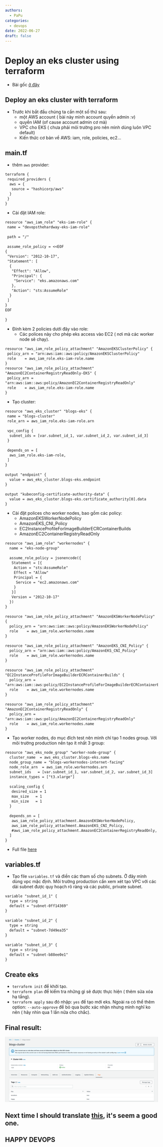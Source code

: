 ```yaml
---
authors:
  - PaPu
categories:
  - devops
date: 2022-06-27
draft: false
---
```


# Deploy an eks cluster using terraform

- Bài gốc [ở đây](https://www.techtarget.com/searchcloudcomputing/tutorial/How-to-deploy-an-EKS-cluster-using-Terraform)

## Deploy an eks cluster with terraform

- Trước khi bắt đầu chúng ta cần một số thứ sau:
  - một AWS account ( bài này mình account quyền admin :v)
  - quyền IAM (of cause account admin cơ mà)
  - VPC cho EKS ( chưa phải môi trường pro nên mình dùng luôn VPC default)
  - Kiến thức cơ bản về AWS: iam, role, policies, ec2...

<!-- more -->

## main.tf

- thêm `aws` provider:

```linenums="1"
terraform {
 required_providers {
  aws = {
   source = "hashicorp/aws"
  }
 }
}
```

- Cài đặt IAM role:

```linenums="1"
resource "aws_iam_role" "eks-iam-role" {
 name = "devopsthehardway-eks-iam-role"

 path = "/"

 assume_role_policy = <<EOF
{
 "Version": "2012-10-17",
 "Statement": [
  {
   "Effect": "Allow",
   "Principal": {
    "Service": "eks.amazonaws.com"
   },
   "Action": "sts:AssumeRole"
  }
 ]
}
EOF

}
```

- Đính kèm 2 policies dưới đây vào role:
  - Các polices này cho phép eks access vào EC2 ( nơi mà các worker node sẽ chạy).

```linenums="1"
resource "aws_iam_role_policy_attachment" "AmazonEKSClusterPolicy" {
 policy_arn = "arn:aws:iam::aws:policy/AmazonEKSClusterPolicy"
 role    = aws_iam_role.eks-iam-role.name
}
resource "aws_iam_role_policy_attachment" "AmazonEC2ContainerRegistryReadOnly-EKS" {
 policy_arn = "arn:aws:iam::aws:policy/AmazonEC2ContainerRegistryReadOnly"
 role    = aws_iam_role.eks-iam-role.name
}
```

- Tạo cluster:

```linenums="1"
resource "aws_eks_cluster" "blogs-eks" {
 name = "blogs-cluster"
 role_arn = aws_iam_role.eks-iam-role.arn

 vpc_config {
  subnet_ids = [var.subnet_id_1, var.subnet_id_2, var.subnet_id_3]
 }

 depends_on = [
  aws_iam_role.eks-iam-role,
 ]
}

output "endpoint" {
  value = aws_eks_cluster.blogs-eks.endpoint
}

output "kubeconfig-certificate-authority-data" {
  value = aws_eks_cluster.blogs-eks.certificate_authority[0].data
}
```

- Cài đặt polices cho worker nodes, bao gồm các policy:
  - AmazonEKSWorkerNodePolicy
  - AmazonEKS_CNI_Policy
  - EC2InstanceProfileForImageBuilderECRContainerBuilds
  - AmazonEC2ContainerRegistryReadOnly

```linenums="1"
resource "aws_iam_role" "workernodes" {
  name = "eks-node-group"

  assume_role_policy = jsonencode({
   Statement = [{
    Action = "sts:AssumeRole"
    Effect = "Allow"
    Principal = {
     Service = "ec2.amazonaws.com"
    }
   }]
   Version = "2012-10-17"
  })
}

resource "aws_iam_role_policy_attachment" "AmazonEKSWorkerNodePolicy" {
  policy_arn = "arn:aws:iam::aws:policy/AmazonEKSWorkerNodePolicy"
  role    = aws_iam_role.workernodes.name
}

resource "aws_iam_role_policy_attachment" "AmazonEKS_CNI_Policy" {
  policy_arn = "arn:aws:iam::aws:policy/AmazonEKS_CNI_Policy"
  role    = aws_iam_role.workernodes.name
}

resource "aws_iam_role_policy_attachment" "EC2InstanceProfileForImageBuilderECRContainerBuilds" {
  policy_arn = "arn:aws:iam::aws:policy/EC2InstanceProfileForImageBuilderECRContainerBuilds"
  role    = aws_iam_role.workernodes.name
}

resource "aws_iam_role_policy_attachment" "AmazonEC2ContainerRegistryReadOnly" {
  policy_arn = "arn:aws:iam::aws:policy/AmazonEC2ContainerRegistryReadOnly"
  role    = aws_iam_role.workernodes.name
}
```

- Tạo worker nodes, do mục đích test nên mình chỉ tạo 1 nodes group. Với môi trường production nên tạo ít nhất 3 group:

```linenums="1"
resource "aws_eks_node_group" "worker-node-group" {
  cluster_name  = aws_eks_cluster.blogs-eks.name
  node_group_name = "blogs-workernodes-internet-facing"
  node_role_arn  = aws_iam_role.workernodes.arn
  subnet_ids   = [var.subnet_id_1, var.subnet_id_2, var.subnet_id_3]
  instance_types = ["t3.xlarge"]

  scaling_config {
   desired_size = 1
   max_size   = 1
   min_size   = 1
  }

  depends_on = [
   aws_iam_role_policy_attachment.AmazonEKSWorkerNodePolicy,
   aws_iam_role_policy_attachment.AmazonEKS_CNI_Policy,
   #aws_iam_role_policy_attachment.AmazonEC2ContainerRegistryReadOnly,
  ]
}
```

- Full file [here](./0628-terraform-eks-main.tf)

## variables.tf

- Tạo file `variables.tf` và điền các tham số cho subnets. Ở đây mình dùng vpc mặc định. Môi trường production cần xem xét tạo VPC với các dải subnet được quy hoạch rõ ràng và các public, private subnet.

```linenums="1"
variable "subnet_id_1" {
  type = string
  default = "subnet-0ff14369"
}

variable "subnet_id_2" {
  type = string
  default = "subnet-7d49ea35"
}

variable "subnet_id_3" {
  type = string
  default = "subnet-b88ee0e1"
}
```

## Create eks

- `terraform init` để khởi tạo.
- `terraform plan` để kiểm tra những gì sẽ được thực hiện ( thêm sửa xóa hạ tầng).
- `terraform apply` sau đó nhập: `yes` để tạo mới eks. Ngoài ra có thể thêm option: `--auto-approve` để bỏ qua bước xác nhận nhưng mình nghĩ ko nên ( hãy nhìn qua 1 lần nữa cho chắc).

## Final result:

![20220628-012200-blogs-cluster-created-by-terraform](../../images/2022/20220628-012200-blogs-cluster-created-by-terraform.png)

## Next time I should translate [this](https://calvineotieno010.medium.com/devops-automation-with-terraform-aws-and-docker-build-production-grade-eks-cluster-with-ec8fbfa269c9), it's seem a good one.

## HAPPY DEVOPS
